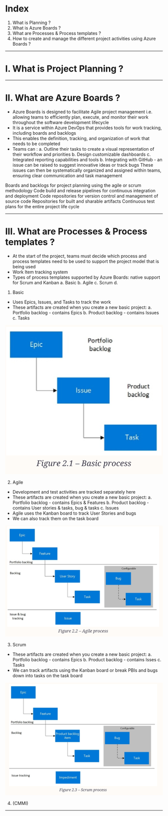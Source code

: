 # Index
1. What is Planning ?
2. What is Azure Boards ?
3. What are Processes & Process templates ?
4. How to create and manage the different project activities using Azure Boards ?
------------------------------------------------------------------------------------------------------------------------------------------------------------------------------------------------------------------------------------------------------------------------------------------------------
# I. What is Project Planning ?

------------------------------------------------------------------------------------------------------------------------------------------------------------------------------------------------------------------------------------------------------------------------------------------------------
# II. What are Azure Boards ?
 - Azure Boards is designed to facilitate Agile project management i.e. allowing teams to efficiently plan, execute, and monitor their work throughout the software development lifecycle
 - It is a service within Azure DevOps that provides tools for work tracking, including boards and backlogs
 - This enables the definition, tracking, and organization of work that needs to be completed
 - Teams can :
    a. Outline their tasks to create a visual representation of their workflow and priorities
    b. Design customizable dashboards
    c. Integrated reporting capabilities and tools
    b. Integrating with GitHub - an issue can be raised to suggest innovative ideas or track bugs
       These issues can then be systematically organized and assigned within teams, ensuring clear communication and task management

   


Boards and backlogs for project planning using the agile or scrum methodology
Code build and release pipelines for continuous integration and deployment
Code repositories for version control and management of source code
Repositories for built and sharable artifacts
Continuous test plans for the entire project life cycle

------------------------------------------------------------------------------------------------------------------------------------------------------------------------------------------------------------------------------------------------------------------------------------------------------
# III. What are Processes & Process templates ?
 - At the start of the project, teams must decide which process and process templates need to be used to support the project model that is being used
 - Work Item tracking system 
 - Types of process templates supported by Azure Boards: native support for Scrum and Kanban
    a. Basic
    b. Agile
    c. Scrum
    d.

1. Basic 
 - Uses Epics, Issues, and Tasks to track the work
 - These artifacts are created when you create a new basic project:
    a. Portfolio backlog - contains Epics
    b. Product backlog   - contains Issues
    c. Tasks 

![Basic Process Template](../assets/basic-process-template.png)

2. Agile
 - Development and test activities are tracked separately here
 - These artifacts are created when you create a new basic project:
    a. Portfolio backlog - contains Epics & Features
    b. Product backlog   - contains User stories & tasks, bug & tasks
    c. Issues 
 - Agile uses the Kanban board to track User Stories and bugs
 - We can also track them on the task board

![Agile Process Template](../assets/agile-process-template.png)

3. Scrum
 - These artifacts are created when you create a new basic project:
    a. Portfolio backlog - contains Epics
    b. Product backlog   - contains Isses
    c. Tasks
 - We can track artifacts using the Kanban board or break PBIs and bugs down into tasks on the task board

![Scrum Process Template](../assets/scrum-process-template.png)

4. (CMMI) 
------------------------------------------------------------------------------------------------------------------------------------------------------------------------------------------------------------------------------------------------------------------------------------------------------
